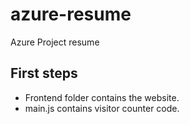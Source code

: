 # azure-resume
Azure Project resume

## First steps

- Frontend folder contains the website.
- main.js contains visitor counter code.
